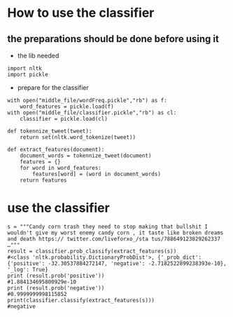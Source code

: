 # How to use the classifier
## the preparations should be done before using it
* the lib needed
```python3
import nltk
import pickle
```
* prepare for the classifier
```python3
with open("middle_file/wordFreq.pickle","rb") as f:
    word_features = pickle.load(f)
with open("middle_file/classifier.pickle","rb") as cl:
    classifier = pickle.load(cl)

def tokennize_tweet(tweet):
    return set(nltk.word_tokenize(tweet))

def extract_features(document):
    document_words = tokennize_tweet(document)
    features = {}
    for word in word_features:
        features[word] = (word in document_words)
    return features
```
# use the classifier
```python3
s = """Candy corn trash they need to stop making that bullshit I wouldn't give my worst enemy candy corn , it taste like broken dreams and death https:// twitter.com/liveforxo_/sta tus/788649123029262337 …"""
result = classifier.prob_classify(extract_features(s))
#<class 'nltk.probability.DictionaryProbDist'>, {'_prob_dict': {'positive': -32.30537884272147, 'negative': -2.7182522899238393e-10}, '_log': True}
print (result.prob('positive'))
#1.884134695800929e-10
print (result.prob('negative'))
#0.9999999998115852
print(classifier.classify(extract_features(s)))
#negative
```
